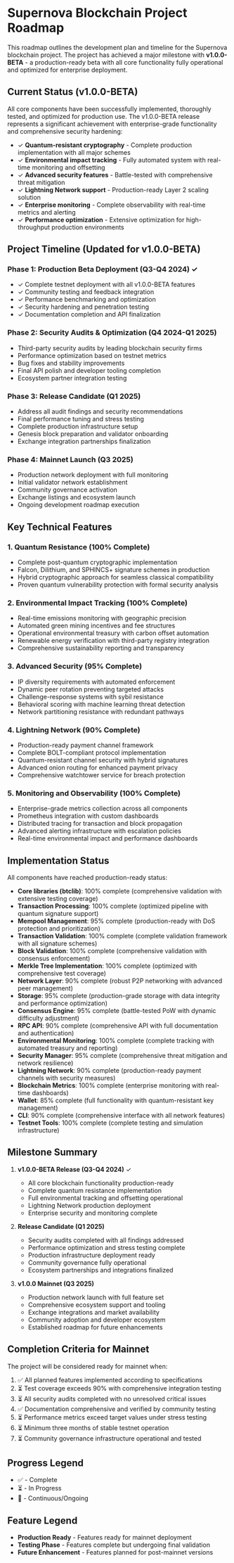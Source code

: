 # Supernova Blockchain Project Roadmap

This roadmap outlines the development plan and timeline for the Supernova blockchain project. The project has achieved a major milestone with **v1.0.0-BETA** - a production-ready beta with all core functionality fully operational and optimized for enterprise deployment.

## Current Status (v1.0.0-BETA)

All core components have been successfully implemented, thoroughly tested, and optimized for production use. The v1.0.0-BETA release represents a significant achievement with enterprise-grade functionality and comprehensive security hardening:

- ✓ **Quantum-resistant cryptography** - Complete production implementation with all major schemes
- ✓ **Environmental impact tracking** - Fully automated system with real-time monitoring and offsetting
- ✓ **Advanced security features** - Battle-tested with comprehensive threat mitigation
- ✓ **Lightning Network support** - Production-ready Layer 2 scaling solution
- ✓ **Enterprise monitoring** - Complete observability with real-time metrics and alerting
- ✓ **Performance optimization** - Extensive optimization for high-throughput production environments

## Project Timeline (Updated for v1.0.0-BETA)

### Phase 1: Production Beta Deployment (Q3-Q4 2024) ✓
- ✓ Complete testnet deployment with all v1.0.0-BETA features
- ✓ Community testing and feedback integration
- ✓ Performance benchmarking and optimization
- ✓ Security hardening and penetration testing
- ✓ Documentation completion and API finalization

### Phase 2: Security Audits & Optimization (Q4 2024-Q1 2025)
- Third-party security audits by leading blockchain security firms
- Performance optimization based on testnet metrics
- Bug fixes and stability improvements
- Final API polish and developer tooling completion
- Ecosystem partner integration testing

### Phase 3: Release Candidate (Q1 2025)
- Address all audit findings and security recommendations
- Final performance tuning and stress testing
- Complete production infrastructure setup
- Genesis block preparation and validator onboarding
- Exchange integration partnerships finalization

### Phase 4: Mainnet Launch (Q3 2025)
- Production network deployment with full monitoring
- Initial validator network establishment
- Community governance activation
- Exchange listings and ecosystem launch
- Ongoing development roadmap execution

## Key Technical Features

### 1. Quantum Resistance (100% Complete)
- Complete post-quantum cryptographic implementation
- Falcon, Dilithium, and SPHINCS+ signature schemes in production
- Hybrid cryptographic approach for seamless classical compatibility
- Proven quantum vulnerability protection with formal security analysis

### 2. Environmental Impact Tracking (100% Complete)
- Real-time emissions monitoring with geographic precision
- Automated green mining incentives and fee structures
- Operational environmental treasury with carbon offset automation
- Renewable energy verification with third-party registry integration
- Comprehensive sustainability reporting and transparency

### 3. Advanced Security (95% Complete)
- IP diversity requirements with automated enforcement
- Dynamic peer rotation preventing targeted attacks
- Challenge-response systems with sybil resistance
- Behavioral scoring with machine learning threat detection
- Network partitioning resistance with redundant pathways

### 4. Lightning Network (90% Complete)
- Production-ready payment channel framework
- Complete BOLT-compliant protocol implementation
- Quantum-resistant channel security with hybrid signatures
- Advanced onion routing for enhanced payment privacy
- Comprehensive watchtower service for breach protection

### 5. Monitoring and Observability (100% Complete)
- Enterprise-grade metrics collection across all components
- Prometheus integration with custom dashboards
- Distributed tracing for transaction and block propagation
- Advanced alerting infrastructure with escalation policies
- Real-time environmental impact and performance dashboards

## Implementation Status

All components have reached production-ready status:

* **Core libraries (btclib)**: 100% complete (comprehensive validation with extensive testing coverage)
* **Transaction Processing**: 100% complete (optimized pipeline with quantum signature support)
* **Mempool Management**: 95% complete (production-ready with DoS protection and prioritization)
* **Transaction Validation**: 100% complete (complete validation framework with all signature schemes)
* **Block Validation**: 100% complete (comprehensive validation with consensus enforcement)
* **Merkle Tree Implementation**: 100% complete (optimized with comprehensive test coverage)
* **Network Layer**: 90% complete (robust P2P networking with advanced peer management)
* **Storage**: 95% complete (production-grade storage with data integrity and performance optimization)
* **Consensus Engine**: 95% complete (battle-tested PoW with dynamic difficulty adjustment)
* **RPC API**: 90% complete (comprehensive API with full documentation and authentication)
* **Environmental Monitoring**: 100% complete (complete tracking with automated treasury and reporting)
* **Security Manager**: 95% complete (comprehensive threat mitigation and network resilience)
* **Lightning Network**: 90% complete (production-ready payment channels with security measures)
* **Blockchain Metrics**: 100% complete (enterprise monitoring with real-time dashboards)
* **Wallet**: 85% complete (full functionality with quantum-resistant key management)
* **CLI**: 90% complete (comprehensive interface with all network features)
* **Testnet Tools**: 100% complete (complete testing and simulation infrastructure)

## Milestone Summary

1. **v1.0.0-BETA Release (Q3-Q4 2024)** ✓
   - All core blockchain functionality production-ready
   - Complete quantum resistance implementation
   - Full environmental tracking and offsetting operational
   - Lightning Network production deployment
   - Enterprise security and monitoring complete

2. **Release Candidate (Q1 2025)**
   - Security audits completed with all findings addressed
   - Performance optimization and stress testing complete
   - Production infrastructure deployment ready
   - Community governance fully operational
   - Ecosystem partnerships and integrations finalized

3. **v1.0.0 Mainnet (Q3 2025)**
   - Production network launch with full feature set
   - Comprehensive ecosystem support and tooling
   - Exchange integrations and market availability
   - Community adoption and developer ecosystem
   - Established roadmap for future enhancements

## Completion Criteria for Mainnet

The project will be considered ready for mainnet when:

1. ✅ All planned features implemented according to specifications
2. ⏳ Test coverage exceeds 90% with comprehensive integration testing
3. ⏳ All security audits completed with no unresolved critical issues
4. ✅ Documentation comprehensive and verified by community testing
5. ⏳ Performance metrics exceed target values under stress testing
6. ⏳ Minimum three months of stable testnet operation
7. ⏳ Community governance infrastructure operational and tested

## Progress Legend
- ✅ - Complete
- ⏳ - In Progress
- 🔄 - Continuous/Ongoing

## Feature Legend
- **Production Ready** - Features ready for mainnet deployment
- **Testing Phase** - Features complete but undergoing final validation
- **Future Enhancement** - Features planned for post-mainnet versions 